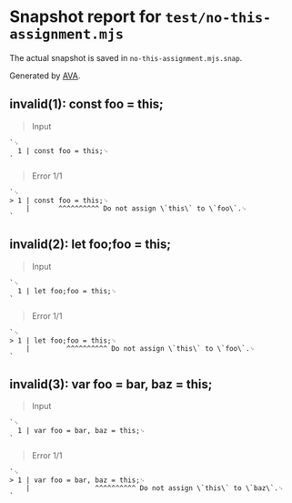 # Snapshot report for `test/no-this-assignment.mjs`

The actual snapshot is saved in `no-this-assignment.mjs.snap`.

Generated by [AVA](https://avajs.dev).

## invalid(1): const foo = this;

> Input

    `␊
      1 | const foo = this;␊
    `

> Error 1/1

    `␊
    > 1 | const foo = this;␊
        |       ^^^^^^^^^^ Do not assign \`this\` to \`foo\`.␊
    `

## invalid(2): let foo;foo = this;

> Input

    `␊
      1 | let foo;foo = this;␊
    `

> Error 1/1

    `␊
    > 1 | let foo;foo = this;␊
        |         ^^^^^^^^^^ Do not assign \`this\` to \`foo\`.␊
    `

## invalid(3): var foo = bar, baz = this;

> Input

    `␊
      1 | var foo = bar, baz = this;␊
    `

> Error 1/1

    `␊
    > 1 | var foo = bar, baz = this;␊
        |                ^^^^^^^^^^ Do not assign \`this\` to \`baz\`.␊
    `
